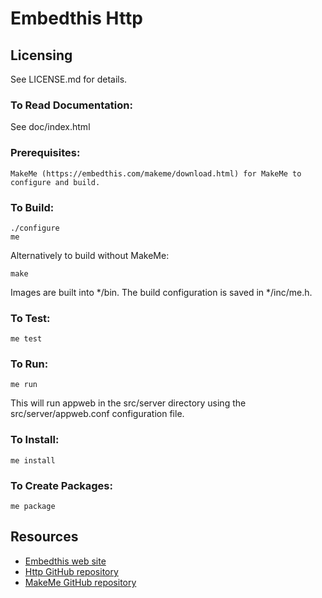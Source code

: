 Embedthis Http
===

Licensing
---
See LICENSE.md for details.

### To Read Documentation:

  See doc/index.html

### Prerequisites:
    MakeMe (https://embedthis.com/makeme/download.html) for MakeMe to configure and build.

### To Build:

    ./configure
    me

Alternatively to build without MakeMe:

    make

Images are built into */bin. The build configuration is saved in */inc/me.h.

### To Test:

    me test

### To Run:

    me run

This will run appweb in the src/server directory using the src/server/appweb.conf configuration file.

### To Install:

    me install

### To Create Packages:

    me package

Resources
---
  - [Embedthis web site](https://embedthis.com/)
  - [Http GitHub repository](http://github.com/embedthis/http)
  - [MakeMe GitHub repository](http://github.com/embedthis/makeme)
